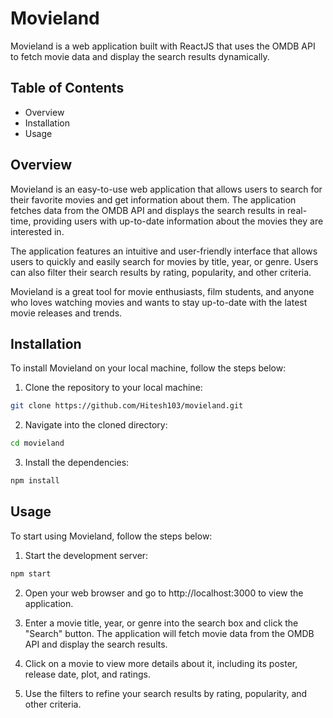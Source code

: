 # Movieland

Movieland is a web application built with ReactJS that uses the OMDB API to fetch movie data and display the search results dynamically.

## Table of Contents

- Overview
- Installation
- Usage

## Overview

Movieland is an easy-to-use web application that allows users to search for their favorite movies and get information about them. The application fetches data from the OMDB API and displays the search results in real-time, providing users with up-to-date information about the movies they are interested in.

The application features an intuitive and user-friendly interface that allows users to quickly and easily search for movies by title, year, or genre. Users can also filter their search results by rating, popularity, and other criteria.

Movieland is a great tool for movie enthusiasts, film students, and anyone who loves watching movies and wants to stay up-to-date with the latest movie releases and trends.

## Installation

To install Movieland on your local machine, follow the steps below:

1. Clone the repository to your local machine:

```bash
git clone https://github.com/Hitesh103/movieland.git
```


2. Navigate into the cloned directory:

```bash
cd movieland
```

3. Install the dependencies:

```bash
npm install
```

## Usage

To start using Movieland, follow the steps below:

1. Start the development server:

```bash
npm start
```


2. Open your web browser and go to http://localhost:3000 to view the application.

3. Enter a movie title, year, or genre into the search box and click the "Search" button. The application will fetch movie data from the OMDB API and display the search results.

4. Click on a movie to view more details about it, including its poster, release date, plot, and ratings.

5. Use the filters to refine your search results by rating, popularity, and other criteria.

